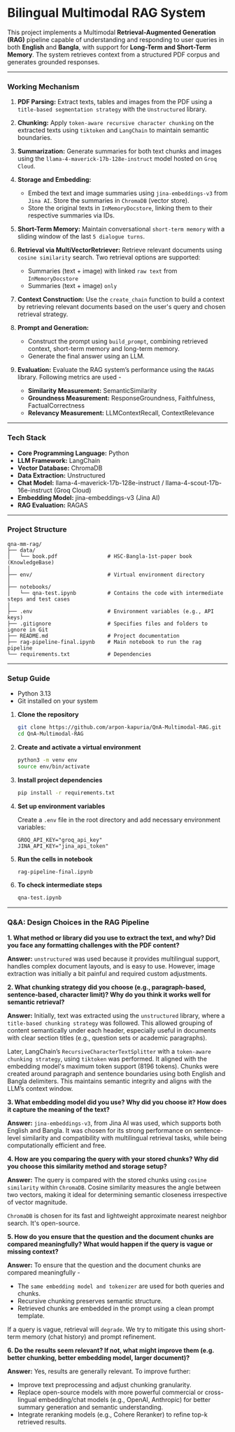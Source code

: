 # Bilingual Multimodal RAG System

This project implements a Multimodal **Retrieval-Augmented Generation (RAG)** pipeline capable of understanding and responding to user queries in both **English** and **Bangla**, with support for **Long-Term and Short-Term Memory**. The system retrieves context from a structured PDF corpus and generates grounded responses.

---

### Working Mechanism

1. **PDF Parsing:** Extract texts, tables and images from the PDF using a `title-based segmentation strategy` with the `Unstructured` library.

2. **Chunking:** Apply `token-aware recursive character chunking` on the extracted texts using `tiktoken` and `LangChain` to maintain semantic boundaries.

3. **Summarization:** Generate summaries for both text chunks and images using the `llama-4-maverick-17b-128e-instruct` model hosted on `Groq Cloud`.

4. **Storage and Embedding:**  
   - Embed the text and image summaries using `jina-embeddings-v3` from `Jina AI`. Store the summaries in `ChromaDB` (vector store).  
   - Store the original texts in `InMemoryDocstore`, linking them to their respective summaries via IDs.

1. **Short-Term Memory:** Maintain conversational `short-term memory` with a sliding window of the last `5 dialogue turns`.

2. **Retrieval via MultiVectorRetriever:** Retrieve relevant documents using `cosine similarity` search. Two retrieval options are supported:
   - Summaries (text + image) with linked `raw text` from `InMemoryDocstore`
   - Summaries (text + image) `only`

3. **Context Construction:** Use the `create_chain` function to build a context by retrieving relevant documents based on the user's query and chosen retrieval strategy.

4. **Prompt and Generation:**  
   - Construct the prompt using `build_prompt`, combining retrieved context, short-term memory and long-term memory.  
   - Generate the final answer using an LLM.

5. **Evaluation:** Evaluate the RAG system’s performance using the `RAGAS` library. Following metrics are used -
    - **Similarity Measurement:** SemanticSimilarity
    - **Groundness Measurement:** ResponseGroundness, Faithfulness, FactualCorrectness
    - **Relevancy Measurement:** LLMContextRecall, ContextRelevance

---

### Tech Stack 

- **Core Programming Language:** Python 
- **LLM Framework:** LangChain
- **Vector Database:** ChromaDB
- **Data Extraction:** Unstructured
- **Chat Model:** llama-4-maverick-17b-128e-instruct / llama-4-scout-17b-16e-instruct (Groq Cloud)
- **Embedding Model:** jina-embeddings-v3 (Jina AI)
- **RAG Evaluation:** RAGAS

---

### Project Structure

```
qna-mm-rag/
├── data/
│   └── book.pdf                # HSC-Bangla-1st-paper book (KnowledgeBase)
│
├── env/                        # Virtual environment directory
│
├── notebooks/
│   └── qna-test.ipynb          # Contains the code with intermediate steps and test cases
│
├── .env                        # Environment variables (e.g., API keys)
├── .gitignore                  # Specifies files and folders to ignore in Git
├── README.md                   # Project documentation
├── rag-pipeline-final.ipynb    # Main notebook to run the rag pipeline
└── requirements.txt            # Dependencies
```

---

### Setup Guide

- Python 3.13
- Git installed on your system

1. **Clone the repository**

   ```bash
   git clone https://github.com/arpon-kapuria/QnA-Multimodal-RAG.git
   cd QnA-Multimodal-RAG
   ```

2. **Create and activate a virtual environment**

   ```bash
   python3 -m venv env
   source env/bin/activate 
   ```

3. **Install project dependencies**

   ```bash
   pip install -r requirements.txt
   ```
   

4. **Set up environment variables**

   Create a `.env` file in the root directory and add necessary environment variables:

   ```
   GROQ_API_KEY="groq_api_key"
   JINA_API_KEY="jina_api_token"
   ```

5. **Run the cells in notebook**

   ```bash
   rag-pipeline-final.ipynb
   ```

6. **To check intermediate steps**

    ```bash
    qna-test.ipynb
    ```

---

### Q&A: Design Choices in the RAG Pipeline

**1. What method or library did you use to extract the text, and why? Did you face any formatting challenges with the PDF content?**

**Answer:** `unstructured` was used because it provides multilingual support, handles complex document layouts, and is easy to use. However, image extraction was initially a bit painful and required custom adjustments.

**2. What chunking strategy did you choose (e.g., paragraph-based, sentence-based, character limit)? Why do you think it works well for semantic retrieval?**

**Answer:** Initially, text was extracted using the `unstructured` library, where a `title-based chunking strategy` was followed. This allowed grouping of content semantically under each header, especially useful in documents with clear section titles (e.g., question sets or academic paragraphs).

Later, LangChain’s `RecursiveCharacterTextSplitter` with a `token-aware chunking strategy`, using `tiktoken` was performed. It aligned with the embedding model's maximum token support (8196 tokens). Chunks were created around paragraph and sentence boundaries using both English and Bangla delimiters. This maintains semantic integrity and aligns with the LLM’s context window.

**3. What embedding model did you use? Why did you choose it? How does it capture the meaning of the text?**

**Answer:** `jina-embeddings-v3`, from Jina AI was used, which supports both English and Bangla. It was chosen for its strong performance on sentence-level similarity and compatibility with multilingual retrieval tasks, while being computationally efficient and free.

**4. How are you comparing the query with your stored chunks? Why did you choose this similarity method and storage setup?**

**Answer:** The query is compared with the stored chunks using `cosine similarity` within `ChromaDB`. Cosine similarity measures the angle between two vectors, making it ideal for determining semantic closeness irrespective of vector magnitude.

`ChromaDB` is chosen for its fast and lightweight approximate nearest neighbor search. It's open-source.

**5. How do you ensure that the question and the document chunks are compared meaningfully? What would happen if the query is vague or missing context?**

**Answer:** To ensure that the question and the document chunks are compared meaningfully -
- The `same embedding model and tokenizer` are used for both queries and chunks.
- Recursive chunking preserves semantic structure.
- Retrieved chunks are embedded in the prompt using a clean prompt template.

If a query is vague, retrieval will `degrade`. We try to mitigate this using short-term memory (chat history) and prompt refinement.

**6. Do the results seem relevant? If not, what might improve them (e.g. better chunking, better embedding model, larger document)?**

**Answer:** Yes, results are generally relevant. To improve further:
- Improve text preprocessing and adjust chunking granularity.
- Replace open-source models with more powerful commercial or cross-lingual embedding/chat models (e.g., OpenAI, Anthropic) for better summary generation and semantic understanding.
- Integrate reranking models (e.g., Cohere Reranker) to refine top-k retrieved results.



